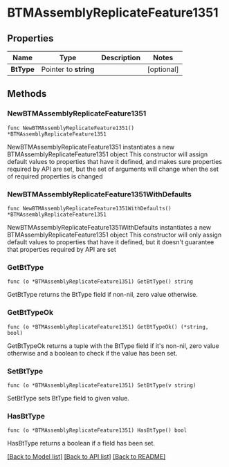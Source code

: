 # BTMAssemblyReplicateFeature1351

## Properties

Name | Type | Description | Notes
------------ | ------------- | ------------- | -------------
**BtType** | Pointer to **string** |  | [optional] 

## Methods

### NewBTMAssemblyReplicateFeature1351

`func NewBTMAssemblyReplicateFeature1351() *BTMAssemblyReplicateFeature1351`

NewBTMAssemblyReplicateFeature1351 instantiates a new BTMAssemblyReplicateFeature1351 object
This constructor will assign default values to properties that have it defined,
and makes sure properties required by API are set, but the set of arguments
will change when the set of required properties is changed

### NewBTMAssemblyReplicateFeature1351WithDefaults

`func NewBTMAssemblyReplicateFeature1351WithDefaults() *BTMAssemblyReplicateFeature1351`

NewBTMAssemblyReplicateFeature1351WithDefaults instantiates a new BTMAssemblyReplicateFeature1351 object
This constructor will only assign default values to properties that have it defined,
but it doesn't guarantee that properties required by API are set

### GetBtType

`func (o *BTMAssemblyReplicateFeature1351) GetBtType() string`

GetBtType returns the BtType field if non-nil, zero value otherwise.

### GetBtTypeOk

`func (o *BTMAssemblyReplicateFeature1351) GetBtTypeOk() (*string, bool)`

GetBtTypeOk returns a tuple with the BtType field if it's non-nil, zero value otherwise
and a boolean to check if the value has been set.

### SetBtType

`func (o *BTMAssemblyReplicateFeature1351) SetBtType(v string)`

SetBtType sets BtType field to given value.

### HasBtType

`func (o *BTMAssemblyReplicateFeature1351) HasBtType() bool`

HasBtType returns a boolean if a field has been set.


[[Back to Model list]](../README.md#documentation-for-models) [[Back to API list]](../README.md#documentation-for-api-endpoints) [[Back to README]](../README.md)


